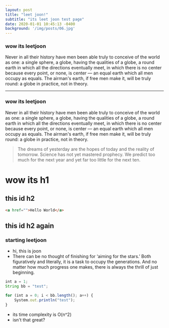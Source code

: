 ```yaml
---
layout: post
title: "leet joon!"
subtitle: "its leet joon test page"
date: 2020-01-01 10:45:13 -0400
background: '/img/posts/06.jpg'
---
```


### wow its leetjoon

Never in all their history have men been able truly to conceive of the world as one: a single sphere, a globe, having the qualities of a globe, a round earth in which all the directions eventually meet, in which there is no center because every point, or none, is center — an equal earth which all men occupy as equals. The airman's earth, if free men make it, will be truly round: a globe in practice, not in theory.


----

### wow its leetjoon

Never in all their history have men been able truly to conceive of the world as one: a single sphere, a globe, having the qualities of a globe, a round earth in which all the directions eventually meet, in which there is no center because every point, or none, is center — an equal earth which all men occupy as equals. The airman's earth, if free men make it, will be truly round: a globe in practice, not in theory.

> The dreams of yesterday are the hopes of today and the reality of tomorrow. Science has not yet mastered prophecy. We predict too much for the next year and yet far too little for the next ten.



# wow its h1
## this id h2

```html
<a href="">Hello World</a>
```

## this id h2 again
### starting leetjoon
* hi, this is joon
* There can be no thought of finishing for ‘aiming for the stars.’ Both figuratively and literally, it is a task to occupy the generations. And no matter how much progress one makes, there is always the thrill of just beginning.

```javascript
int a = 1;
String bb = "test";

for (int a = 0; i < bb.length(); a++) {
	System.out.println("test");
}
```

* its time complexity is O(n^2)
* isn't that great?
